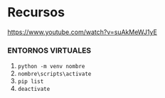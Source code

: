 # Recursos
https://www.youtube.com/watch?v=suAkMeWJ1yE

### ENTORNOS VIRTUALES
1. `python -m venv nombre`
2. `nombre\scripts\activate`
3. `pip list`
4. `deactivate` 

